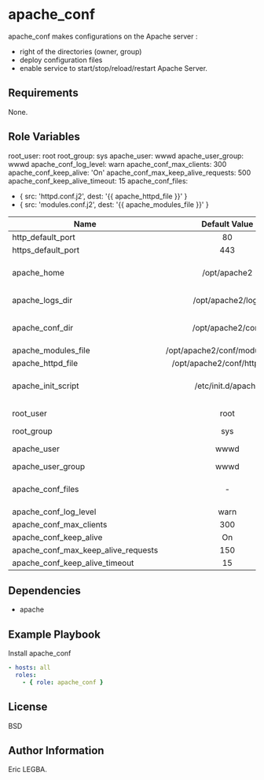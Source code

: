 apache_conf
=========

apache_conf makes configurations on the Apache server : 
  - right of the directories (owner, group)
  - deploy configuration files
  - enable service to start/stop/reload/restart Apache Server.

Requirements
------------

None.

Role Variables
--------------

root_user: root
root_group: sys
apache_user: wwwd
apache_user_group: wwwd
apache_conf_log_level: warn
apache_conf_max_clients: 300
apache_conf_keep_alive: 'On'
apache_conf_max_keep_alive_requests: 500
apache_conf_keep_alive_timeout: 15
apache_conf_files:
 - { src: 'httpd.conf.j2', dest: '{{ apache_httpd_file }}' }
 - { src: 'modules.conf.j2', dest: '{{ apache_modules_file }}' }
 
 | Name	        | Default Value	| Description|
| ------------- |:-------------:| ----------:|
|http_default_port|80|HTTP Port|
|https_default_port|443|HTTPS Port|
|apache_home|/opt/apache2|Installation directory for the current version of Apache|
|apache_logs_dir|/opt/apache2/logs|Directory containing Apache's log files|
|apache_conf_dir|/opt/apache2/conf|Directory containing Apache's configuration files|
|apache_modules_file|/opt/apache2/conf/modules.conf|List of the modules|
|apache_httpd_file|/opt/apache2/conf/httpd.conf|HTTPD configuration file|
|apache_init_script|/etc/init.d/apache|Script to control Apache server (start/stop/restart/reload)|
|root_user|root|Owner of the Apache's directories|
|root_group|sys|Owner's group|
|apache_user|wwwd|Dedicated user to run the httpd daemon|
|apache_user_group|wwwd|Dedicated user's group|
|apache_conf_files|-|List of configuration's files which will be deployed|
|apache_conf_log_level|warn|Log levels|
|apache_conf_max_clients|300|Maximum client|
|apache_conf_keep_alive|On|Keep alive configuration|
|apache_conf_max_keep_alive_requests|150|Max keep alive requests|
|apache_conf_keep_alive_timeout|15|Keep alive timeout|
 
Dependencies
------------

- apache

Example Playbook
----------------

Install apache_conf
```yaml
- hosts: all
  roles:
    - { role: apache_conf }
```

License
-------

BSD

Author Information
------------------
Eric LEGBA.
